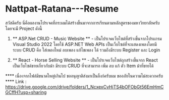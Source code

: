 # Nattpat-Ratana---Resume

สวัสดีครับ นี่คือผลงานโปรเจคที่กระผมได้สร้างขึ้นมาจากการเรียนตามหลักสูตรของมหาวิทยาลัยครับ โดยจะมี Project ดังนี้

1. ** ASP.Net CRUD - Music Website ** - เป็นโปรเจคเว็บไซต์ที่สร้างขึ้นจากโปรแกรม Visual Studio 2022 โดยใช้ ASP.NET Web APIs เป็นเว็บไซต์ที่จะแสดงเพลงโดยมีระบบ CRUD คือ ใส่เพลงใหม่ ลบเพลง แก้ไขเพลง ได้ รวมถึงมีระบบ Register และ Login

2. ** React - Horse Selling Website ** - เป็นโปรเจคเว็บไซต์ถุกสร้างขึ้นจาก React เป็นเว็บไซต์ขายเกี่ยวกับม้า มีระบบ CRUD ที่จะสามารถ เพิ่ม ลบ แก้ ตัว Item ม้าที่ขายได้

 **** เนื่องจากไฟล์มีขนาดใหญ่เกินไป ขออนุญาติส่งมาเป็นลิ้งก์ครับผม ขออภัยในความไม่สะดวกครับ ****
Link : https://drive.google.com/drive/folders/1_NcxexCvHiTS4bOFObGt56EmHmCGCffH?usp=sharing  
